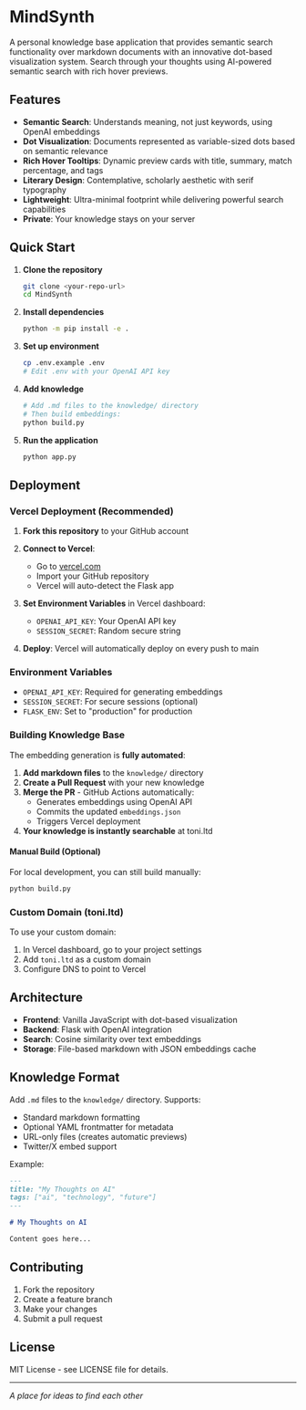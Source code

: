 # MindSynth

A personal knowledge base application that provides semantic search functionality over markdown documents with an innovative dot-based visualization system. Search through your thoughts using AI-powered semantic search with rich hover previews.

## Features

- **Semantic Search**: Understands meaning, not just keywords, using OpenAI embeddings
- **Dot Visualization**: Documents represented as variable-sized dots based on semantic relevance  
- **Rich Hover Tooltips**: Dynamic preview cards with title, summary, match percentage, and tags
- **Literary Design**: Contemplative, scholarly aesthetic with serif typography
- **Lightweight**: Ultra-minimal footprint while delivering powerful search capabilities
- **Private**: Your knowledge stays on your server

## Quick Start

1. **Clone the repository**
   ```bash
   git clone <your-repo-url>
   cd MindSynth
   ```

2. **Install dependencies**
   ```bash
   python -m pip install -e .
   ```

3. **Set up environment**
   ```bash
   cp .env.example .env
   # Edit .env with your OpenAI API key
   ```

4. **Add knowledge**
   ```bash
   # Add .md files to the knowledge/ directory
   # Then build embeddings:
   python build.py
   ```

5. **Run the application**
   ```bash
   python app.py
   ```

## Deployment

### Vercel Deployment (Recommended)

1. **Fork this repository** to your GitHub account

2. **Connect to Vercel**:
   - Go to [vercel.com](https://vercel.com)
   - Import your GitHub repository
   - Vercel will auto-detect the Flask app

3. **Set Environment Variables** in Vercel dashboard:
   - `OPENAI_API_KEY`: Your OpenAI API key
   - `SESSION_SECRET`: Random secure string

4. **Deploy**: Vercel will automatically deploy on every push to main

### Environment Variables

- `OPENAI_API_KEY`: Required for generating embeddings
- `SESSION_SECRET`: For secure sessions (optional)
- `FLASK_ENV`: Set to "production" for production

### Building Knowledge Base

The embedding generation is **fully automated**:

1. **Add markdown files** to the `knowledge/` directory
2. **Create a Pull Request** with your new knowledge
3. **Merge the PR** - GitHub Actions automatically:
   - Generates embeddings using OpenAI API
   - Commits the updated `embeddings.json`
   - Triggers Vercel deployment
4. **Your knowledge is instantly searchable** at toni.ltd

#### Manual Build (Optional)
For local development, you can still build manually:
```bash
python build.py
```

### Custom Domain (toni.ltd)

To use your custom domain:
1. In Vercel dashboard, go to your project settings
2. Add `toni.ltd` as a custom domain
3. Configure DNS to point to Vercel

## Architecture

- **Frontend**: Vanilla JavaScript with dot-based visualization
- **Backend**: Flask with OpenAI integration
- **Search**: Cosine similarity over text embeddings
- **Storage**: File-based markdown with JSON embeddings cache

## Knowledge Format

Add `.md` files to the `knowledge/` directory. Supports:

- Standard markdown formatting
- Optional YAML frontmatter for metadata
- URL-only files (creates automatic previews)
- Twitter/X embed support

Example:
```markdown
---
title: "My Thoughts on AI"
tags: ["ai", "technology", "future"]
---

# My Thoughts on AI

Content goes here...
```

## Contributing

1. Fork the repository
2. Create a feature branch
3. Make your changes
4. Submit a pull request

## License

MIT License - see LICENSE file for details.

---

*A place for ideas to find each other*
